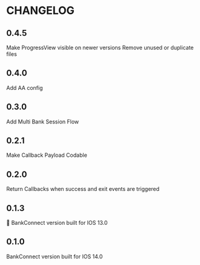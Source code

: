#  CHANGELOG

## 0.4.5

Make ProgressView visible on newer versions
Remove unused or duplicate files


## 0.4.0

Add AA config


## 0.3.0

Add Multi Bank Session Flow


## 0.2.1

Make Callback Payload Codable


## 0.2.0

Return Callbacks when success and exit events are triggered


## 0.1.3

BankConnect version built for IOS 13.0


## 0.1.0

BankConnect version built for IOS 14.0
